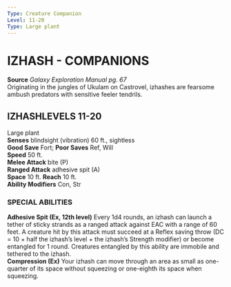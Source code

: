 ```yaml
---
Type: Creature Companion
Level: 11-20
Type: Large plant  
---
```

# IZHASH - COMPANIONS

**Source** _Galaxy Exploration Manual pg. 67_  
Originating in the jungles of Ukulam on Castrovel, izhashes are fearsome ambush predators with sensitive feeler tendrils.

## IZHASHLEVELS 11-20

Large plant  
**Senses** blindsight (vibration) 60 ft., sightless  
**Good Save** Fort; **Poor Saves** Ref, Will  
**Speed** 50 ft.  
**Melee Attack** bite (P)  
**Ranged Attack** adhesive spit (A)  
**Space** 10 ft. **Reach** 10 ft.  
**Ability Modifiers** Con, Str  

### SPECIAL ABILITIES

**Adhesive Spit (Ex, 12th level)** Every 1d4 rounds, an izhash can launch a tether of sticky strands as a ranged attack against EAC with a range of 60 feet. A creature hit by this attack must succeed at a Reflex saving throw (DC = 10 + half the izhash’s level + the izhash’s Strength modifier) or become entangled for 1 round. Creatures entangled by this ability are immobile and tethered to the izhash.  
**Compression (Ex)** Your izhash can move through an area as small as one-quarter of its space without squeezing or one-eighth its space when squeezing.
